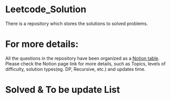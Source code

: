 # Leetcode_Solution
There is a repository which stores the solutions to solved problems.

# For more details:
All the questions in the repository have been organized as a [Notion table](https://www.notion.so/Leetcode-5bace82e9c4c4c299ccc21fe8ffb6b7b).  
Please check the Notion page link for more details, such as Topics, levels of difficulty, solution types(eg. DP, Recursive, etc.) and updates time.

# Solved & To be update List

